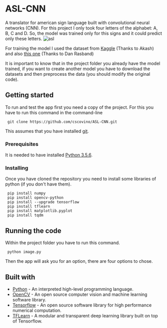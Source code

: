 # ASL-CNN

A translator for american sign language built with convolutional neural networks (CNN).
For this project I only took four letters of the alphabet: A, B, C and D. So, the model was trained only for this signs and it could predict only these letters.
![asl](https://user-images.githubusercontent.com/9748855/45159128-5900e900-b1bc-11e8-8d9c-60ee3115bf35.png)

For training the model I used the dataset from [Kaggle](https://www.kaggle.com/grassknoted/asl-alphabet) (Thanks to Akash)
and also [this one](https://www.kaggle.com/danrasband/asl-alphabet-test) (Thanks  to Dan Rasband)

It is important to know that in the project folder you already have the model trained, if you want to create another model you have to download the datasets and then preprocess the data (you should modify the original code).

## Getting started

To run and test the app first you need a copy of the project. For this you have to run this command in the command-line

```
 git clone https://github.com/cscovino/ASL-CNN.git
```

This assumes that you have installed [git](https://git-scm.com/).

### Prerequisites

It is needed to have installed [Python 3.5.6](https://www.python.org/downloads/).

### Installing

Once you have cloned the repository you need to install some libraries of python (if you don't have them).

```
 pip install numpy
 pip install opencv-python
 pip install --upgrade tensorflow
 pip install tflearn
 pip install matplotlib.pyplot
 pip install tqdm
```

## Running the code

Within the project folder you have to run this command.
```
 python image.py
```
Then the app will ask you for an option, there are four options to chose.


## Built with
* [Python](https://www.python.org/) - An interpreted high-level programming language.
* [OpenCV](https://opencv.org/) - An open source computer vision and machine learning software library.
* [Tensorflow](https://www.tensorflow.org/) - An open source software library for high performance numerical computation.
* [TFLearn](http://tflearn.org/) - A modular and transparent deep learning library built on top of Tensorflow.
